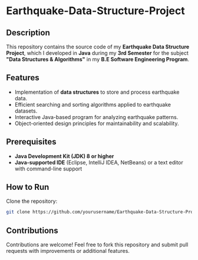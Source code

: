 # Earthquake-Data-Structure-Project

## Description
This repository contains the source code of my **Earthquake Data Structure Project**, which I developed in **Java** during my **3rd Semester** for the subject **"Data Structures & Algorithms"** in my **B.E Software Engineering Program**.

## Features
- Implementation of **data structures** to store and process earthquake data.
- Efficient searching and sorting algorithms applied to earthquake datasets.
- Interactive Java-based program for analyzing earthquake patterns.
- Object-oriented design principles for maintainability and scalability.

## Prerequisites
- **Java Development Kit (JDK) 8 or higher**
- **Java-supported IDE** (Eclipse, IntelliJ IDEA, NetBeans) or a text editor with command-line support

## How to Run
Clone the repository:
   ```sh
   git clone https://github.com/yourusername/Earthquake-Data-Structure-Project.git
   ```

## Contributions
Contributions are welcome! Feel free to fork this repository and submit pull requests with improvements or additional features.